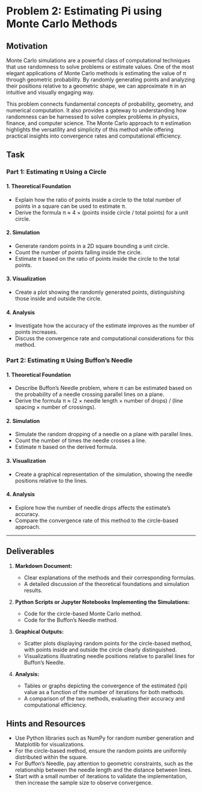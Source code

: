 # Problem 2: Estimating Pi using Monte Carlo Methods

## Motivation
Monte Carlo simulations are a powerful class of computational techniques that use randomness to solve problems or estimate values. One of the most elegant applications of Monte Carlo methods is estimating the value of π through geometric probability. By randomly generating points and analyzing their positions relative to a geometric shape, we can approximate π in an intuitive and visually engaging way.

This problem connects fundamental concepts of probability, geometry, and numerical computation. It also provides a gateway to understanding how randomness can be harnessed to solve complex problems in physics, finance, and computer science. The Monte Carlo approach to π estimation highlights the versatility and simplicity of this method while offering practical insights into convergence rates and computational efficiency.

## Task

### Part 1: Estimating π Using a Circle

#### 1. Theoretical Foundation
- Explain how the ratio of points inside a circle to the total number of points in a square can be used to estimate π.
- Derive the formula π ≈ 4 × (points inside circle / total points) for a unit circle.

#### 2. Simulation
- Generate random points in a 2D square bounding a unit circle.
- Count the number of points falling inside the circle.
- Estimate π based on the ratio of points inside the circle to the total points.

#### 3. Visualization
- Create a plot showing the randomly generated points, distinguishing those inside and outside the circle.

#### 4. Analysis
- Investigate how the accuracy of the estimate improves as the number of points increases.
- Discuss the convergence rate and computational considerations for this method.

### Part 2: Estimating π Using Buffon’s Needle

#### 1. Theoretical Foundation
- Describe Buffon’s Needle problem, where π can be estimated based on the probability of a needle crossing parallel lines on a plane.
- Derive the formula π ≈ (2 × needle length × number of drops) / (line spacing × number of crossings).

#### 2. Simulation
- Simulate the random dropping of a needle on a plane with parallel lines.
- Count the number of times the needle crosses a line.
- Estimate π based on the derived formula.

#### 3. Visualization
- Create a graphical representation of the simulation, showing the needle positions relative to the lines.

#### 4. Analysis
- Explore how the number of needle drops affects the estimate’s accuracy.
- Compare the convergence rate of this method to the circle-based approach.

---

## Deliverables

1. **Markdown Document:**

   - Clear explanations of the methods and their corresponding formulas.
   - A detailed discussion of the theoretical foundations and simulation results.

2. **Python Scripts or Jupyter Notebooks Implementing the Simulations:**

   - Code for the circle-based Monte Carlo method.
   - Code for the Buffon’s Needle method.

3. **Graphical Outputs:**

   - Scatter plots displaying random points for the circle-based method, with points inside and outside the circle clearly distinguished.
   - Visualizations illustrating needle positions relative to parallel lines for Buffon’s Needle.

4. **Analysis:**

   - Tables or graphs depicting the convergence of the estimated \(\pi\) value as a function of the number of iterations for both methods.
   - A comparison of the two methods, evaluating their accuracy and computational efficiency.

## Hints and Resources
- Use Python libraries such as NumPy for random number generation and Matplotlib for visualizations.
- For the circle-based method, ensure the random points are uniformly distributed within the square.
- For Buffon’s Needle, pay attention to geometric constraints, such as the relationship between the needle length and the distance between lines.
- Start with a small number of iterations to validate the implementation, then increase the sample size to observe convergence.